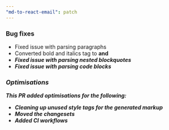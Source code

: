 ```yaml
---
"md-to-react-email": patch
---
```


### Bug fixes

- Fixed issue with parsing paragraphs
- Converted bold and italics tag to <strong> and <em>
- Fixed issue with parsing nested blockquotes
- Fixed issue with parsing code blocks

### Optimisations

This PR added optimisations for the following:

- Cleaning up unused style tags for the generated markup
- Moved the changesets
- Added CI workflows
